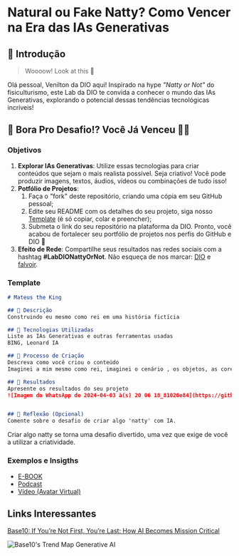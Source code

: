 # Natural ou Fake Natty? Como Vencer na Era das IAs Generativas

## 🚀 Introdução

> Woooow! Look at this 👀

Olá pessoal, Venilton da DIO aqui! Inspirado na hype _"Natty or Not"_ do fisiculturismo, este Lab da DIO te convida a conhecer o mundo das IAs Generativas, explorando o potencial dessas tendências tecnológicas incríveis!

## 🎯 Bora Pro Desafio!? Você Já Venceu 💪🤓

### Objetivos

1. **Explorar IAs Generativas**: Utilize essas tecnologias para criar conteúdos que sejam o mais realista possível. Seja criativo! Você pode produzir imagens, textos, áudios, vídeos ou combinações de tudo isso!
1. **Potfólio de Projetos**:
    1. Faça o "fork" deste repositório, criando uma cópia em seu GitHub pessoal;
    2. Edite seu README com os detalhes do seu projeto, siga nosso [Template](#template) (é só copiar, colar e preencher);
    3. Submeta o link do seu repositório na plataforma da DIO. Pronto, você acabou de fortalecer seu portfólio de projetos nos perfis do GitHub e DIO 🚀
1. **Efeito de Rede**: Compartilhe seus resultados nas redes sociais com a hashtag **#LabDIONattyOrNot**. Não esqueça de nos marcar: [DIO](https://www.linkedin.com/school/dio-makethechange) e [falvojr](https://www.linkedin.com/in/falvojr).

### Template

```markdown
# Mateus the King

## 📒 Descrição
Construindo eu mesmo como rei em uma história fictícia

## 🤖 Tecnologias Utilizadas
Liste as IAs Generativas e outras ferramentas usadas
BING, Leonard IA

## 🧐 Processo de Criação
Descreva como você criou o conteúdo
Imaginei a mim mesmo como rei, imaginei o cenário , os objetos, as cores.

## 🚀 Resultados
Apresente os resultados do seu projeto
![Imagem do WhatsApp de 2024-04-03 à(s) 20 06 18_81020e84](https://github.com/MatDSouza/lab-natty-or-not/assets/109558887/b1dda59d-4416-4de0-af28-c00a3c654fcf)


## 💭 Reflexão (Opcional)
Comente sobre o desafio de criar algo 'natty' com IA.
```
Criar algo natty se torna uma desafio divertido, uma vez que exige de você a utilizar a criatividade.

### Exemplos e Insigths

- [E-BOOK](/exemplos/E-BOOK.md)
- [Podcast](/exemplos/PODCAST.md)
- [Vídeo (Avatar Virtual)](/exemplos/VIDEO.md)

## Links Interessantes

[Base10: If You’re Not First, You’re Last: How AI Becomes Mission Critical](https://base10.vc/post/generative-ai-mission-critical/)

![Base10's Trend Map Generative AI](https://github.com/digitalinnovationone/lab-natty-or-not/assets/730492/f4df26e8-f8f7-4419-8252-c69d73ea930c)

